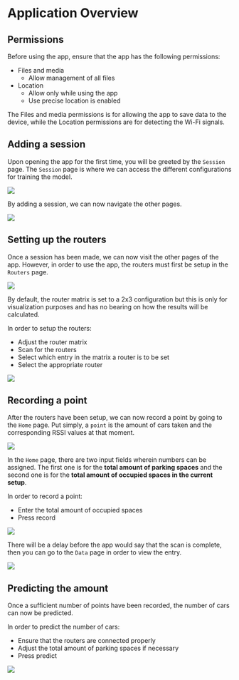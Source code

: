 # Application Overview

## Permissions

Before using the app, ensure that the app has the following permissions:

- Files and media
  - Allow management of all files
- Location
  - Allow only while using the app
  - Use precise location is enabled

The Files and media permissions is for allowing the app to save data to the device,
while the Location permissions are for detecting the Wi-Fi signals.

## Adding a session

Upon opening the app for the first time, you will be greeted by the `Session` page.
The `Session` page is where we can access the different configurations for training the model.

![](https://i.imgur.com/ngLLRET.jpg)

By adding a session, we can now navigate the other pages.

![](https://i.imgur.com/l8ZwO2r.gif)

## Setting up the routers

Once a session has been made, we can now visit the other pages of the app.
However, in order to use the app, the routers must first be setup in the `Routers` page.

![](https://i.imgur.com/wVnDrbz.jpg)

By default, the router matrix is set to a 2x3 configuration but this is only for visualization purposes
and has no bearing on how the results will be calculated.

In order to setup the routers:

- Adjust the router matrix
- Scan for the routers
- Select which entry in the matrix a router is to be set
- Select the appropriate router

![](https://i.imgur.com/c7LkFbS.gif)

## Recording a point

After the routers have been setup, we can now record a point by going to the `Home` page.
Put simply, a `point` is the amount of cars taken and the corresponding RSSI values at that moment.

![](https://i.imgur.com/Pu5vTez.jpg)

In the `Home` page, there are two input fields wherein numbers can be assigned.
The first one is for the **total amount of parking spaces**
and the second one is for the **total amount of occupied spaces in the current setup**.

In order to record a point:

- Enter the total amount of occupied spaces
- Press record

![](https://i.imgur.com/93kO9tl.gif)

There will be a delay before the app would say that the scan is complete,
then you can go to the `Data` page in order to view the entry.

![](https://i.imgur.com/k9FiQ30.jpg)

## Predicting the amount

Once a sufficient number of points have been recorded, the number of cars can now be predicted.

In order to predict the number of cars:

- Ensure that the routers are connected properly
- Adjust the total amount of parking spaces if necessary
- Press predict

![](https://i.imgur.com/F1uxKLh.gif)
